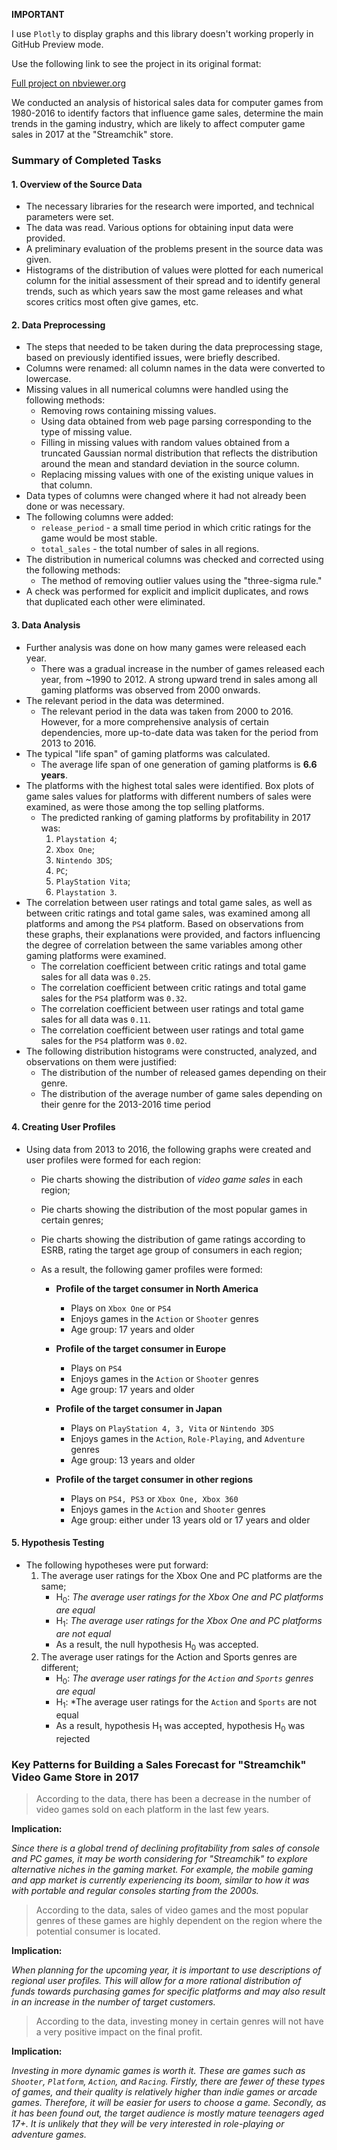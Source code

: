 <b>IMPORTANT</b>
<p>I use <code>Plotly</code> to display graphs and this library doesn't working properly in GitHub Preview mode.</p>

Use the following link to see the project in its original format:

[Full project on nbviewer.org](https://nbviewer.org/github/gndvrn/data-science-projects/blob/main/Analysis-of-computer-games-sales-data/The-research-of-computer-games-sales-data.ipynb)

<p>We conducted an analysis of historical sales data for computer games from 1980-2016 to identify factors that influence game sales, determine the main trends in the gaming industry, which are likely to affect computer game sales in 2017 at the "Streamchik" store.</p><h3>Summary of Completed Tasks</h3><h4>1. Overview of the Source Data</h4><ul><li>The necessary libraries for the research were imported, and technical parameters were set.</li><li>The data was read. Various options for obtaining input data were provided.</li><li>A preliminary evaluation of the problems present in the source data was given.</li><li>Histograms of the distribution of values were plotted for each numerical column for the initial assessment of their spread and to identify general trends, such as which years saw the most game releases and what scores critics most often give games, etc.</li></ul><h4>2. Data Preprocessing</h4><ul><li>The steps that needed to be taken during the data preprocessing stage, based on previously identified issues, were briefly described.</li><li>Columns were renamed: all column names in the data were converted to lowercase.</li><li>Missing values in all numerical columns were handled using the following methods:<ul><li>Removing rows containing missing values.</li><li>Using data obtained from web page parsing corresponding to the type of missing value.</li><li>Filling in missing values with random values obtained from a truncated Gaussian normal distribution that reflects the distribution around the mean and standard deviation in the source column.</li><li>Replacing missing values with one of the existing unique values in that column.</li></ul></li><li>Data types of columns were changed where it had not already been done or was necessary.</li><li>The following columns were added:<ul><li><code>release_period</code> - a small time period in which critic ratings for the game would be most stable.</li><li><code>total_sales</code> - the total number of sales in all regions.</li></ul></li><li>The distribution in numerical columns was checked and corrected using the following methods:<ul><li>The method of removing outlier values using the "three-sigma rule."</li></ul></li><li>A check was performed for explicit and implicit duplicates, and rows that duplicated each other were eliminated.</li></ul><h4>3. Data Analysis</h4><ul><li>Further analysis was done on how many games were released each year.<ul><li>There was a gradual increase in the number of games released each year, from ~1990 to 2012. A strong upward trend in sales among all gaming platforms was observed from 2000 onwards.</li></ul></li><li>The relevant period in the data was determined.<ul><li>The relevant period in the data was taken from 2000 to 2016. However, for a more comprehensive analysis of certain dependencies, more up-to-date data was taken for the period from 2013 to 2016.</li></ul></li><li>The typical "life span" of gaming platforms was calculated.<ul><li>The average life span of one generation of gaming platforms is <strong>6.6 years</strong>.</li></ul></li><li>The platforms with the highest total sales were identified. Box plots of game sales values for platforms with different numbers of sales were examined, as were those among the top selling platforms.<ul><li>The predicted ranking of gaming platforms by profitability in 2017 was:<ol><li><code>Playstation 4</code>;</li><li><code>Xbox One</code>;</li><li><code>Nintendo 3DS</code>;</li><li><code>PC</code>;</li><li><code>PlayStation Vita</code>;</li><li><code>Playstation 3</code>.</li></ol></li></ul></li><li>The correlation between user ratings and total game sales, as well as between critic ratings and total game sales, was examined among all platforms and among the <code>PS4</code> platform. Based on observations from these graphs, their explanations were provided, and factors influencing the degree of correlation between the same variables among other gaming platforms were examined.<ul><li>The correlation coefficient between critic ratings and total game sales for all data was <code>0.25</code>.</li><li>The correlation coefficient between critic ratings and total game sales for the <code>PS4</code> platform was <code>0.32</code>.</li><li>The correlation coefficient between user ratings and total game sales for all data was <code>0.11</code>.</li><li>The correlation coefficient between user ratings and total game sales for the <code>PS4</code> platform was <code>0.02</code>.</li></ul></li><li>The following distribution histograms were constructed, analyzed, and observations on them were justified:<ul><li>The distribution of the number of released games depending on their genre.</li><li>The distribution of the average number of game sales depending on their genre for the 2013-2016 time period</li></ul></li></ul><h4>4. Creating User Profiles</h4><ul><li>Using data from 2013 to 2016, the following graphs were created and user profiles were formed for each region:<ul><li><p>Pie charts showing the distribution of <em>video game sales</em> in each region;</p></li><li><p>Pie charts showing the distribution of the most popular games in certain genres;</p></li><li><p>Pie charts showing the distribution of game ratings according to ESRB, rating the target age group of consumers in each region;</p></li></ul><ul><li><p>As a result, the following gamer profiles were formed:</p><ul><li><p><strong>Profile of the target consumer in North America</strong></p><ul><li>Plays on <code>Xbox One</code> or <code>PS4</code></li><li>Enjoys games in the <code>Action</code> or <code>Shooter</code> genres</li><li>Age group: 17 years and older</li></ul></li><li><p><strong>Profile of the target consumer in Europe</strong></p><ul><li>Plays on <code>PS4</code></li><li>Enjoys games in the <code>Action</code> or <code>Shooter</code> genres</li><li>Age group: 17 years and older</li></ul></li><li><p><strong>Profile of the target consumer in Japan</strong></p><ul><li>Plays on <code>PlayStation 4, 3, Vita</code> or <code>Nintendo 3DS</code></li><li>Enjoys games in the <code>Action</code>, <code>Role-Playing</code>, and <code>Adventure</code> genres</li><li>Age group: 13 years and older</li></ul></li><li><p><strong>Profile of the target consumer in other regions</strong></p><ul><li>Plays on <code>PS4, PS3</code> or <code>Xbox One, Xbox 360</code></li><li>Enjoys games in the <code>Action</code> and <code>Shooter</code> genres</li><li>Age group: either under 13 years old or 17 years and older</li></ul></li></ul></li></ul></li></ul><h4>5. Hypothesis Testing</h4><ul><li>The following hypotheses were put forward:<ol><li>The average user ratings for the Xbox One and PC platforms are the same;<ul><li>H<sub>0</sub>: <em>The average user ratings for the Xbox One and PC platforms are equal</em></li><li>H<sub>1</sub>: <em>The average user ratings for the Xbox One and PC platforms are not equal</em></li></ul><ul><li>As a result, the null hypothesis H<sub>0</sub> was accepted.</li></ul></li><li>The average user ratings for the Action and Sports genres are different;<ul><li>H<sub>0</sub>: <em>The average user ratings for the <code>Action</code> and <code>Sports</code> genres are equal</em></li><li>H<sub>1</sub>: *The average user ratings for the <code>Action</code> and <code>Sports</code> are not equal</li><li>As a result, hypothesis H<sub>1</sub> was accepted, hypothesis H<sub>0</sub> was rejected</li></ul></li></ol></li></ul><h3>Key Patterns for Building a Sales Forecast for "Streamchik" Video Game Store in 2017</h3><blockquote><p>According to the data, there has been a decrease in the number of video games sold on each platform in the last few years.</p></blockquote><p><strong>Implication:</strong></p><p><em>Since there is a global trend of declining profitability from sales of console and PC games, it may be worth considering for "Streamchik" to explore alternative niches in the gaming market. For example, the mobile gaming and app market is currently experiencing its boom, similar to how it was with portable and regular consoles starting from the 2000s.</em></p><blockquote><p>According to the data, sales of video games and the most popular genres of these games are highly dependent on the region where the potential consumer is located.</p></blockquote><p><strong>Implication:</strong></p><p><em>When planning for the upcoming year, it is important to use descriptions of regional user profiles. This will allow for a more rational distribution of funds towards purchasing games for specific platforms and may also result in an increase in the number of target customers.</em></p><blockquote><p>According to the data, investing money in certain genres will not have a very positive impact on the final profit.</p></blockquote><p><strong>Implication:</strong></p><p><em>Investing in more dynamic games is worth it. These are games such as <code>Shooter</code>, <code>Platform</code>, <code>Action</code>, and <code>Racing</code>. Firstly, there are fewer of these types of games, and their quality is relatively higher than indie games or arcade games. Therefore, it will be easier for users to choose a game. Secondly, as it has been found out, the target audience is mostly mature teenagers aged 17+. It is unlikely that they will be very interested in role-playing or adventure games.</em></p>

</div>
